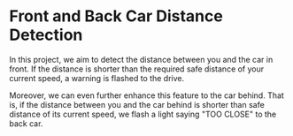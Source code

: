 # Front and Back Car Distance Detection

In this project, we aim to detect the distance between you and the car in front. If the distance is shorter than the required safe distance of your current speed, a warning is flashed to the drive.

Moreover, we can even further enhance this feature to the car behind. That is, if the distance between you and the car behind is shorter than safe distance of its current speed, we flash a light saying "TOO CLOSE" to the back car.

